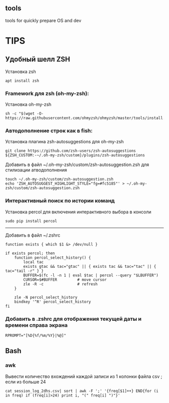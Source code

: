 ## tools
tools for quickly prepare OS and dev


# TIPS

## Удобный шелл ZSH
Установка zsh

    apt install zsh

### Framework для zsh (oh-my-zsh):
Установка oh-my-zsh

    sh -c "$(wget -O- https://raw.githubusercontent.com/ohmyzsh/ohmyzsh/master/tools/install.sh)"

### Автодополнение строк как в fish:
Установка плагина zsh-autosuggestions для oh-my-zsh

    git clone https://github.com/zsh-users/zsh-autosuggestions ${ZSH_CUSTOM:-~/.oh-my-zsh/custom}/plugins/zsh-autosuggestions
    
Добавить в файл ~/.oh-my-zsh/custom/zsh-autosuggestion.zsh для стилизации атводополнения

    touch ~/.oh-my-zsh/custom/zsh-autosuggestion.zsh
    echo 'ZSH_AUTOSUGGEST_HIGHLIGHT_STYLE="fg=#fc5185"' > ~/.oh-my-zsh/custom/zsh-autosuggestion.zsh

### Интерактивный поиск по истории команд
Установка percol для включения интерактивного выбора в консоли

    sudo pip install percol
    
---
Добавить в файл ~/.zshrc

    function exists { which $1 &> /dev/null }

    if exists percol; then
        function percol_select_history() {
            local tac
            exists gtac && tac="gtac" || { exists tac && tac="tac" || { tac="tail -r" } }
            BUFFER=$(fc -l -n 1 | eval $tac | percol --query "$LBUFFER")
            CURSOR=$#BUFFER         # move cursor
            zle -R -c               # refresh
        }

        zle -N percol_select_history
        bindkey '^R' percol_select_history
    fi

### Добавить в .zshrc для отображения текущей даты и времени справа экрана
    RPROMPT="[%D{%f/%m/%Y}|%@]"

## Bash 
### awk
Вывести количество вхождений каждой записи из 1 колонки файла csv ; если из больше 24

    cat session_log_2dhs.csv| sort | awk -F ';' '{freq[$1]++} END{for (i in freq) if (freq[i]>24) print i, "(" freq[i] ")"}'
